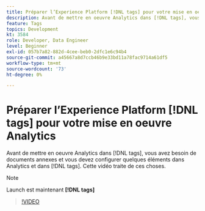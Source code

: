 ```yaml
---
title: Préparer l’Experience Platform [!DNL tags] pour votre mise en oeuvre Analytics
description: Avant de mettre en oeuvre Analytics dans [!DNL tags], vous avez besoin de documents annexes et vous devez configurer quelques éléments dans Analytics et dans [!DNL tags]. Cette vidéo traite de ces choses.
feature: Tags
topics: Development
kt: 3584
role: Developer, Data Engineer
level: Beginner
exl-id: 057b7a82-882d-4cee-beb0-2dfc1e6c94b4
source-git-commit: a45667a8d7ccb46b9e33bd11a78fac9714a61df5
workflow-type: tm+mt
source-wordcount: '73'
ht-degree: 0%

---
```


# Préparer l’Experience Platform [!DNL tags] pour votre mise en oeuvre Analytics

Avant de mettre en oeuvre Analytics dans [!DNL tags], vous avez besoin de documents annexes et vous devez configurer quelques éléments dans Analytics et dans [!DNL tags]. Cette vidéo traite de ces choses.

>[!NOTE]
>
> Launch est maintenant **[!DNL tags]**

>[!VIDEO](https://video.tv.adobe.com/v/28752/?quality=12&learn=on)
